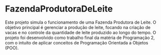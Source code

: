 # FazendaProdutoraDeLeite
Este projeto simula o funcionamento de uma Fazenda Produtora de Leite. O objetivo principal é gerenciar a produção de leite, focando na criação de vacas e no controle da quantidade de leite produzido ao longo do tempo. O projeto foi desenvolvido como trabalho final da matéria de Programação 2, com o intuito de aplicar conceitos de Programação Orientada a Objetos (POO).
